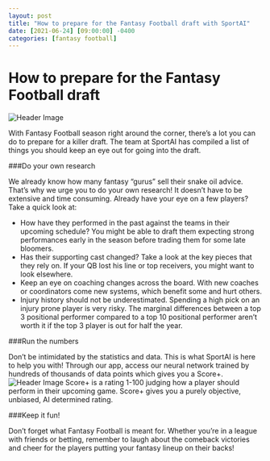 ```yaml
---
layout: post
title: "How to prepare for the Fantasy Football draft with SportAI"
date: [2021-06-24] [09:00:00] -0400
categories: [fantasy football]
---
```

# How to prepare for the Fantasy Football draft
![Header Image]({{site.baseurl}}/assets/images-posts/sportai-nfl-bw.png)

With Fantasy Football season right around the corner, there’s a lot you can do to prepare for a killer draft. The team at SportAI has compiled a list of things you should keep an eye out for going into the draft.

###Do your own research

We already know how many fantasy “gurus” sell their snake oil advice. That’s why we urge you to do your own research! It doesn’t have to be extensive and time consuming. Already have your eye on a few players? Take a quick look at:
-	How have they performed in the past against the teams in their upcoming schedule? You might be able to draft them expecting strong performances early in the season before trading them for some late bloomers.
-	Has their supporting cast changed? Take a look at the key pieces that they rely on. If your QB lost his line or top receivers, you might want to look elsewhere.
-	Keep an eye on coaching changes across the board. With new coaches or coordinators come new systems, which benefit some and hurt others.
-	Injury history should not be underestimated. Spending a high pick on an injury prone player is very risky. The marginal differences between a top 3 positional performer compared to a top 10 positional performer aren’t worth it if the top 3 player is out for half the year.

###Run the numbers

Don’t be intimidated by the statistics and data. This is what SportAI is here to help you with! Through our app, access our neural network trained by hundreds of thousands of data points which gives you a Score+.
![Header Image]({{site.baseurl}}/assets/images-posts/score.png)
Score+ is a rating 1-100 judging how a player should perform in their upcoming game. Score+ gives you a purely objective, unbiased, AI determined rating.

###Keep it fun!

Don’t forget what Fantasy Football is meant for. Whether you’re in a league with friends or betting, remember to laugh about the comeback victories and cheer for the players putting your fantasy lineup on their backs!
